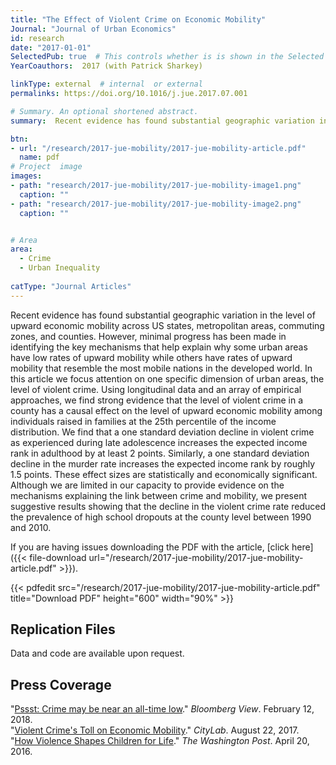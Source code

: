 ```yaml
---
title: "The Effect of Violent Crime on Economic Mobility"
Journal: "Journal of Urban Economics"
id: research
date: "2017-01-01"
SelectedPub: true  # This controls whether is is shown in the Selected Publications section of the home page
YearCoauthors:  2017 (with Patrick Sharkey)

linkType: external  # internal  or external
permalinks: https://doi.org/10.1016/j.jue.2017.07.001

# Summary. An optional shortened abstract.
summary:  Recent evidence has found substantial geographic variation in the level of upward economic mobility across US states, metropolitan areas, commuting zones, and counties. However, minimal progress has been made in identifying the key mechanisms that help explain why some urban areas have low rates of upward mobility while others have rates of upward mobility that resemble the most mobile nations in the developed world. In this article we focus attention on one specific dimension of urban areas, the level of violent crime. Using longitudinal data and an array of empirical approaches, we find strong evidence that the level of violent crime in a county has a causal effect on the level of upward economic mobility among individuals raised in families at the 25th percentile of the income distribution. We find that a one standard deviation decline in violent crime as experienced during late adolescence increases the expected income rank in adulthood by at least 2 points. Similarly, a one standard deviation decline in the murder rate increases the expected income rank by roughly 1.5 points. These effect sizes are statistically and economically significant. Although we are limited in our capacity to provide evidence on the mechanisms explaining the link between crime and mobility, we present suggestive results showing that the decline in the violent crime rate reduced the prevalence of high school dropouts at the county level between 1990 and 2010.

btn:
- url: "/research/2017-jue-mobility/2017-jue-mobility-article.pdf"
  name: pdf
# Project  image 
images:
- path: "research/2017-jue-mobility/2017-jue-mobility-image1.png"
  caption: ""
- path: "research/2017-jue-mobility/2017-jue-mobility-image2.png"
  caption: ""  


# Area
area: 
  - Crime
  - Urban Inequality
  
catType: "Journal Articles"
---
```

Recent evidence has found substantial geographic variation in the level of upward economic mobility across US states, metropolitan areas, commuting zones, and counties. However, minimal progress has been made in identifying the key mechanisms that help explain why some urban areas have low rates of upward mobility while others have rates of upward mobility that resemble the most mobile nations in the developed world. In this article we focus attention on one specific dimension of urban areas, the level of violent crime. Using longitudinal data and an array of empirical approaches, we find strong evidence that the level of violent crime in a county has a causal effect on the level of upward economic mobility among individuals raised in families at the 25th percentile of the income distribution. We find that a one standard deviation decline in violent crime as experienced during late adolescence increases the expected income rank in adulthood by at least 2 points. Similarly, a one standard deviation decline in the murder rate increases the expected income rank by roughly 1.5 points. These effect sizes are statistically and economically significant. Although we are limited in our capacity to provide evidence on the mechanisms explaining the link between crime and mobility, we present suggestive results showing that the decline in the violent crime rate reduced the prevalence of high school dropouts at the county level between 1990 and 2010.

If you are having issues downloading the PDF with the article, [click here]({{< file-download url="/research/2017-jue-mobility/2017-jue-mobility-article.pdf" >}}).

{{< pdfedit src="/research/2017-jue-mobility/2017-jue-mobility-article.pdf" title="Download PDF" height="600" width="90%" >}}

## Replication Files

Data and code are available upon request.

## Press Coverage

"[Pssst: Crime may be near an all-time low](https://www.bloomberg.com/view/articles/2018-02-12/pssst-crime-may-be-near-an-all-time-low)." *Bloomberg View*. February 12, 2018.   
"[Violent Crime's Toll on Economic Mobility](https://www.bloomberg.com/news/articles/2017-08-22/the-impact-of-violent-crime-on-economic-mobility)." *CityLab*. August 22, 2017.  
"[How Violence Shapes Children for Life](https://www.washingtonpost.com/news/wonk/wp/2016/04/20/how-violence-shapes-children-for-life/)." *The Washington Post*. April 20, 2016.








